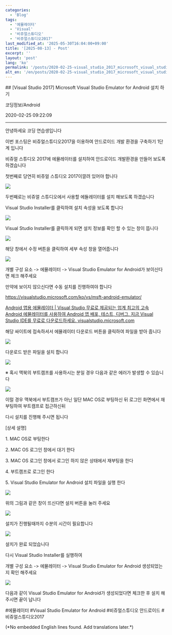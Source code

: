 ```yaml
---
categories:
  - 'Blog'
tags:
  - '에뮬레이터'
  - 'Visual'
  - '비쥬얼스튜디오'
  - '비쥬얼스튜디오2017'
last_modified_at: '2025-05-30T16:04:00+09:00'
title: '[2025-08-13] - Post'
excerpt: ''
layout: 'post'
lang: 'ko'
permalink: '/posts/2020-02-25-visual_studio_2017_microsoft_visual_studio_emulator_for_android_설치_하기/'
alt_en: '/en/posts/2020-02-25-visual_studio_2017_microsoft_visual_studio_emulator_for_android_설치_하기/'
---
```


<div class="lang-panel lang-ko" lang="ko">
## [Visual Studio 2017] Microsoft Visual Studio Emulator for Android 설치 하기

코딩정보/Android

2020-02-25 09:22:09

* * *

안녕하세요 코딩 연습생입니다

이번 포스팅은 비쥬얼스튜디오2017을 이용하여 안드로이드 개발 환경을 구축하기 1단계 입니다

비쥬얼 스튜디오 2017에 에뮬레이터를 설치하여 안드로이드 개발환경을 만들어 보도록 하겠습니다

첫번째로 당연히 비쥬얼 스튜디오 2017이깔려 있어야 합니다

![](/assets/images/visual_studio_2017_microsoft_visual_studio_emulator_for_android_설치_하기/img.jpg)

두번째로는 비쥬얼 스튜디오에서 사용할 에듈레이터를 설치 해보도록 하겠습니다

Visual Studio Installer를 클릭하여 설치 속성을 보도록 합니다

![](/assets/images/visual_studio_2017_microsoft_visual_studio_emulator_for_android_설치_하기/img_1.jpg)

Visual Studio Installer를 클릭하게 되면 설치 정보를 확인 할 수 있는 창이 뜹니다

![](/assets/images/visual_studio_2017_microsoft_visual_studio_emulator_for_android_설치_하기/img_2.jpg)

해당 창에서 수정 버튼을 클릭하여 세부 속성 창을 열어줍니다

![](/assets/images/visual_studio_2017_microsoft_visual_studio_emulator_for_android_설치_하기/img_3.jpg)

개별 구성 요소 -> 에뮬레이터 -> Visual Studio Emulator for Android가 보이신다면 체크 해주세요

만약에 보이지 않으신다면 수동 설치를 진행하여야 합니다

<https://visualstudio.microsoft.com/ko/vs/msft-android-emulator/>

[ Android 앱용 에뮬레이터 | Visual Studio 무료로 제공되는 업계 최고의 고속 Android 에뮬레이터를 사용하여 Android 앱 배포, 테스트, 디버그. 지금 Visual Studio IDE를 무료로 다운로드하세요. visualstudio.microsoft.com ](https://visualstudio.microsoft.com/ko/vs/msft-android-emulator/)

해당 싸이트에 접속하셔서 에뮬레이터 다운로드 버튼을 클릭하여 파일을 받아 줍니다

![](/assets/images/visual_studio_2017_microsoft_visual_studio_emulator_for_android_설치_하기/img_4.jpg)

다운로드 받은 파일을 설치 합니다

![](/assets/images/visual_studio_2017_microsoft_visual_studio_emulator_for_android_설치_하기/img_5.jpg)

※ 혹시 맥북의 부트캠프를 사용하시는 분일 경우 다음과 같은 에러가 발생할 수 있습니다

![](/assets/images/visual_studio_2017_microsoft_visual_studio_emulator_for_android_설치_하기/img_6.jpg)

이럴 경우 맥북에서 부트캠프가 아닌 일단 MAC OS로 부팅하신 뒤 로그인 화면에서 재부팅하여 부트캠프로 접근하신뒤

다시 설치를 진행해 주시면 됩니다

[상세 설명]

1\. MAC OS로 부팅한다

2\. MAC OS 로그인 창에서 대기 한다

3\. MAC OS 로그인 창에서 로그인 하지 않은 상태에서 재부팅을 한다

4\. 부트캠프로 로그인 한다

5\. Visual Studio Emulator for Android 설치 파일을 실행 한다

![](/assets/images/visual_studio_2017_microsoft_visual_studio_emulator_for_android_설치_하기/img_7.jpg)

위의 그림과 같은 창이 뜨신다면 설치 버튼을 눌러 주세요

![](/assets/images/visual_studio_2017_microsoft_visual_studio_emulator_for_android_설치_하기/img_8.jpg)

설치가 진행될때까지 수분의 시간이 필요합니다

![](/assets/images/visual_studio_2017_microsoft_visual_studio_emulator_for_android_설치_하기/img_9.jpg)

설치가 완료 되었습니다

다시 Visual Studio Installer를 실행하여

개별 구성 요소 -> 에뮬레이터 -> Visual Studio Emulator for Android 생성되었는지 확인 해주세요

![](/assets/images/visual_studio_2017_microsoft_visual_studio_emulator_for_android_설치_하기/img_10.jpg)

다음과 같이 Visual Studio Emulator for Android가 생성되었다면 체크한 후 설치 해주시면 끝이 납니다

  

#에뮬레이터 #Visual Studio Emulator for Android #비쥬얼스튜디오 안드로이드 #비쥬얼스튜디오2017


</div>
<div class="lang-panel lang-en" lang="en">
(*No embedded English lines found. Add translations later.*)

</div>
